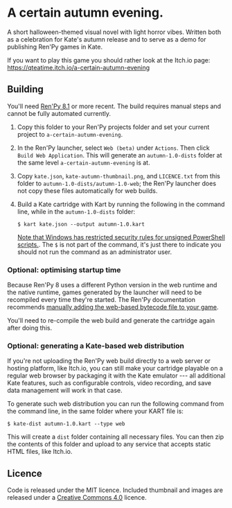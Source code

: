 # A certain autumn evening.

A short halloween-themed visual novel with light horror vibes. Written both
as a celebration for Kate's autumn release and to serve as a demo for
publishing Ren'Py games in Kate.

If you want to play this game you should rather look at the Itch.io page:
https://qteatime.itch.io/a-certain-autumn-evening

## Building

You'll need [Ren'Py 8.1](https://www.renpy.org/) or more recent. The build
requires manual steps and cannot be fully automated currently.

1. Copy this folder to your Ren'Py projects folder and set your current
   project to `a-certain-autumn-evening`.

2. In the Ren'Py launcher, select `Web (beta)` under `Actions`. Then click
   `Build Web Application`. This will generate an `autumn-1.0-dists` folder
   at the same level `a-certain-autumn-evening` is at.

3. Copy `kate.json`, `kate-autumn-thumbnail.png`, and `LICENCE.txt` from
   this folder to `autumn-1.0-dists/autumn-1.0-web`; the Ren'Py launcher
   does not copy these files automatically for web builds.

4. Build a Kate cartridge with Kart by running the following in the
   command line, while in the `autumn-1.0-dists` folder:

   ```shell
   $ kart kate.json --output autumn-1.0.kart
   ```

   [Note that Windows has restricted security rules for unsigned PowerShell
   scripts.](https://docs.kate.qteati.me/dev/manual/kart/getting-started.html#making-a-cartridge). The `$` is not part of the command, it's just
   there to indicate you should not run the command as an administrator user.

### Optional: optimising startup time

Because Ren'Py 8 uses a different Python version in the web runtime and the
native runtime, games generated by the launcher will need to be recompiled
every time they're started. The Ren'Py documentation recommends
[manually adding the web-based bytecode file to your game](https://www.renpy.org/doc/html/web.html#bytecode-cache).

You'll need to re-compile the web build and generate the cartridge again
after doing this.

### Optional: generating a Kate-based web distribution

If you're not uploading the Ren'Py web build directly to a web server or
hosting platform, like Itch.io, you can still make your cartridge playable
on a regular web browser by packaging it with the Kate emulator --- all
additional Kate features, such as configurable controls, video recording,
and save data management will work in that case.

To generate such web distribution you can run the following command from
the command line, in the same folder where your KART file is:

```shell
$ kate-dist autumn-1.0.kart --type web
```

This will create a `dist` folder containing all necessary files. You can
then zip the contents of this folder and upload to any service that accepts
static HTML files, like Itch.io.

## Licence

Code is released under the MIT licence. Included thumbnail and images are
released under a
[Creative Commons 4.0](https://creativecommons.org/licenses/by/4.0/)
licence.
